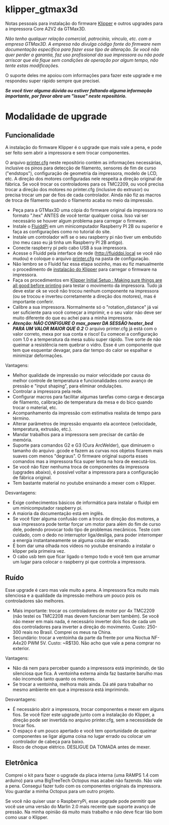 # klipper_gtmax3d

Notas pessoais para instalação do firmware [Klipper](https://www.klipper3d.org/) e outros upgrades para a impressora Core A2V2 da GTMax3D.

*Não tenho qualquer relação comercial, patrocínio, vínculo, etc. com a empresa GTMax3D. A empresa não divulga código fonte do firmware nem documentação específica para fazer esse tipo de alteração. Se você não quer perder a garantia, faz uso profissional da sua impressora ou não pode arriscar que ela fique sem condições de operação por algum tempo, não tente estas modificações.*

O suporte deles me apoiou com informações para fazer este upgrade e me respondeu super rápido sempre que precisei. 

***Se você tiver alguma dúvida ou estiver faltando alguma informação importante, por favor abra um "issue" neste repositório.***


# Modalidade de upgrade

## Funcionalidade

A instalação do firmware Klipper é o upgrade que mais vale a pena, e pode ser feito sem abrir a impressora e sem trocar componentes.

O arquivo [printer.cfg](printer.cfg) neste repositório contém as informações necessárias, inclusive os pinos para detecção de filamento, sensores de fim de curso ("endstops"), configuração de geometria da impressora, modelo de LCD, etc. A direção dos motores configuradas nele respeita a direção original de fábrica. Se você trocar os controladores para os TMC2209, ou você precisa trocar a direção dos motores no printer.cfg (inclusive do extrusor) ou precisa trocar um par de fios de cada controlador. Ainda não fiz as macros de troca de filamento quando o filamento acaba no meio da impressão.

* Peça para a GTMax3D uma cópia do firmware original da impressora no formato ".hex" ANTES de você tentar qualquer coisa. Isso vai ser necessário se houver algum problema para carregar o firmware.
* Instale o [FluiddPi](https://docs.fluidd.xyz/installation/fluiddpi) em um minicomputador Raspberry PI 2B ou superior e faça as configurações como no tutorial do site.
* Instale um controlador wifi se o seu raspberry pi não tiver um embutido (no meu caso eu já tinha um Raspberry PI 2B antigo).
* Conecte raspberry pi pelo cabo USB à sua impressora.
* Acesse o Fluidd pela interface de rede (http://fluiddpi.local se você não mudou) e coloque o arquivo [printer.cfg](printer.cfg) na pasta de configuração.
* Não lembro se o Fluidd faz essa etapa sozinho, mas eu fiz manualmente o procedimento de [instalação do Klipper](https://www.klipper3d.org/Installation.html) para carregar o firmware na impressora.
* Faça os procedimentos em [Klipper Initial Setup : Making sure things are all good before printing](https://www.youtube.com/watch?v=T-knWbh1Gg8) para testar o movimento da impressora. Tudo já deve estar ok se você não trocou nenhum componente na impressora (ou se trocou e inverteu corretamente a direção dos motores), mas é importante conferir.
* Calibre a sua impressora. Normalmente só o "rotation_distance" já vai ser suficiente para você começar a imprimir, e o seu valor não deve ser muito diferente do que eu achei para a minha impressora.
* ***Atenção: NÃO CONFIGURE O max_power DA SESSÃO heater_bed PARA UM VALOR MAIOR QUE 0.2*** O arquivo printer.cfg já está com o valor correto, mexa por sua conta e risco! Eu comecei a configuração com 1.0 e a temperatura da mesa subiu super rápido. Tive sorte de não queimar a resistência nem quebrar o vidro. Esse é um componente que tem que esquentar devagar, para dar tempo do calor se espalhar e minimizar deformações.


Vantagens:
* Melhor qualidade de impressão ou maior velocidade por causa do melhor controle de temperatura e funcionalidades como avanço de pressão e "input shaping", para eliminar ondulações.
* Controlar a impressora pela rede.
* Configurar macros para facilitar algumas tarefas como carga e descarga de filamento, calibração de temperatura da mesa e do bico quando trocar o material, etc.
* Acompanhamento da impressão com estimativa realista de tempo para término.
* Alterar parâmetros de impressão enquanto ela acontece (velocidade, temperatura, extrusão, etc.).
* Mandar trabalhos para a impressora sem precisar de cartão de memória.
* Suporte para comandos G2 e G3 (Cura ArcWelder), que diminuem o tamanho do arquivo .gcode e fazem as curvas nos objetos ficarem mais suaves com menos "degraus". O firmware original suporta esses comandos mas a impressora fica super lenta na hora de executá-los.
* Se você não fizer nenhuma troca de componentes da impressora (upgrades abaixo), é possível voltar a impressora para a configuração de fábrica original.
* Tem bastante material no youtube ensinando a mexer com o Klipper.

Desvantagens:
* Exige conhecimentos básicos de informática para instalar o fluidpi em um minicomputador raspberry pi.
* A maioria da documentação está em inglês.
* Se você fizer alguma confusão com a troca de direção dos motores, a sua impressora pode tentar forçar um motor para além do fim de curso dele, podendo provocar todo tipo de problemas mecânicos. Teste com cuidado, com o dedo no interruptor liga/desliga, para poder interromper a energia instantaneamente se alguma coisa der errado.
* É bom dar uma olhada nos vídeos no youtube ensinando a instalar o klipper pela primeira vez.
* O cabo usb tem que ficar ligado o tempo todo e você tem que arrumar um lugar para colocar o raspberry pi que controla a impressora.


## Ruído

Esse upgrade é caro mas vale muito a pena. A impressora fica muito mais silenciosa e a qualidade da impressão melhora um pouco pois os controladores são melhores.

* Mais importante: trocar os controladores de motor por 4x TMC2209 (não testei os TMC2208 mas devem funcionar bem também). Se você não mexer em mais nada, é necessário inverter dois fios de cada um dos controladores para inverter a direção do movimento. Custo: 250-300 reais no Brasil. Comprei os meus na China.
* Secundário: trocar a ventoinha da parte da frente por uma Noctua NF-A4x20 PWM 5V. Custo: ~R$130. Não acho que vale a pena comprar no exterior.

Vantagens:
* Não dá nem para perceber quando a impressora está imprimindo, de tão silenciosa que fica. A ventoinha externa ainda faz bastante barulho mas não incomoda tanto quanto os motores.
* Se trocar a ventoinha, melhora mais ainda. Dá até para trabalhar no mesmo ambiente em que a impressora está imprimindo.

Desvantagens:
* É necessário abrir a impressora, trocar componentes e mexer em alguns fios. Se você fizer este upgrade junto com a instalação do Klipper, a direção pode ser invertida no arquivo printer.cfg, sem a necessidade de trocar fios.
* O espaço é um pouco apertado e você tem oportunidade de queimar componentes se ligar alguma coisa no lugar errado ou colocar um controlador de cabeça para baixo.
* Risco de choque elétrico. DESLIGUE DA TOMADA antes de mexer.


## Eletrônica

Comprei o kit para fazer o upgrade da placa interna (uma RAMPS 1.4 com arduíno) para uma BigTreeTech Octopus mas acabei não fazendo. Não vale a pena. Consegui fazer tudo com os componentes originais da impressora. Vou guardar a minha Octopus para um outro projeto.

Se você não quiser usar o RaspberryPi, esse upgrade pode permitir que você use uma versão do Marlin 2.0 mais recente que suporte avanço de pressão. Na minha opinião dá muito mais trabalho e não deve ficar tão bom como usar o Klipper.


